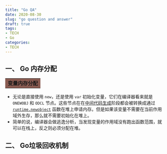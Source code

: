 ```yaml
---
title: "Go QA"
date: 2020-08-30
slug: "go question and answer"
draft: true
tags:
- TECH
- Go
categories:
- TECH
---
```


## 一、 Go 内存分配

<table><tr><td bgcolor="895B51"><B>变量内存分配</B></td></tr></table>

- 无论是直接使用 `new`，还是使用 `var` 初始化变量，它们在编译器看来就是 `ONEWOBJ` 和 `ODCL` 节点。这些节点在在[中间代码生成](https://draveness.me/golang/docs/part1-prerequisite/ch02-compile/golang-ir-ssa/)阶段都会被转换成通过 [`runtime.newobject`](https://github.com/golang/go/blob/5042317d6919d4c84557e04be35130430e8d1dd4/src/runtime/malloc.go#L1162-L1164) 函数在堆上申请内存。但是如果该变量不需要在当前作用域外生存，那么就不需要初始化在堆上。
- 简单的说，编译器会做逃逸分析，当发现变量的作用域没有跑出函数范围，就可以在栈上，反之则必须分配在堆。

## 二、 Go垃圾回收机制

